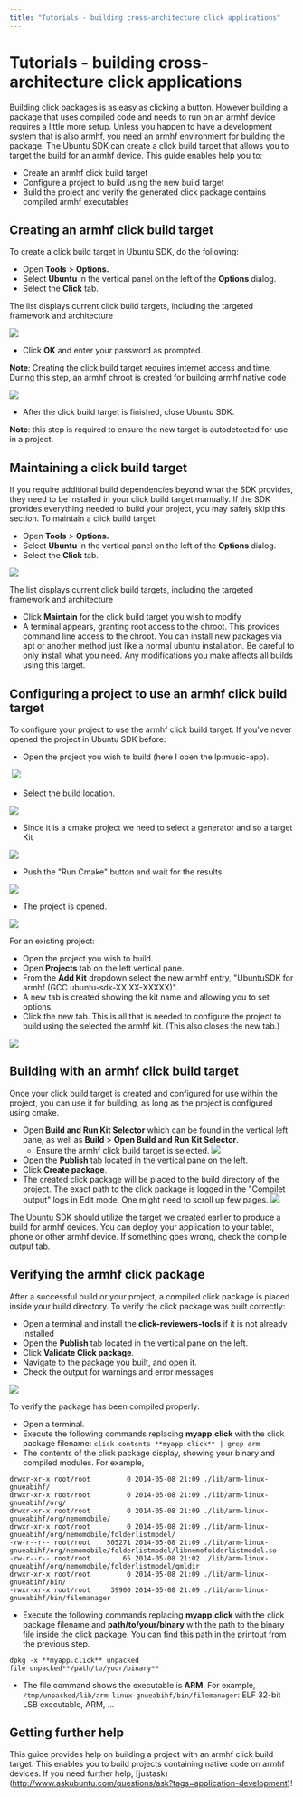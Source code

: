 ```yaml
---
title: "Tutorials - building cross-architecture click applications"
---
```


# Tutorials - building cross-architecture click applications

Building click packages is as easy as clicking a button. However building a
package that uses compiled code and needs to run on an armhf device requires a
little more setup. Unless you happen to have a development system that is also
armhf, you need an armhf environment for building the package. The Ubuntu SDK
can create a click build target that allows you to target the build for an
armhf device. This guide enables help you to:

  * Create an armhf click build target
  * Configure a project to build using the new build target
  * Build the project and verify the generated click package contains compiled armhf executables

## Creating an armhf click build target

To create a click build target in Ubuntu SDK, do the following:

  * Open **Tools** > **Options.**
  * Select **Ubuntu** in the vertical panel on the left of the **Options** dialog.
  * Select the **Click** tab.

The list displays current click build targets, including the targeted
framework and architecture

![](../../../media/sdk-create-click-chroot-dialog.png)

  * Click **OK** and enter your password as prompted.

**Note**: Creating the click build target requires internet access and time. During this step, an armhf chroot is created for building armhf native code

![](../../../media/chroot-setup.png)

  * After the click build target is finished, close Ubuntu SDK.

**Note**: this step is required to ensure the new target is autodetected for use in a project.

## Maintaining a click build target

If you require additional build dependencies beyond what the SDK provides,
they need to be installed in your click build target manually. If the SDK
provides everything needed to build your project, you may safely skip this
section. To maintain a click build target:

  * Open **Tools** > **Options.**
  * Select **Ubuntu** in the vertical panel on the left of the **Options** dialog.
  * Select the **Click** tab.

![](../../../media/sdk-options-dialog-with-chroots.png)

The list displays current click build targets, including the targeted
framework and architecture

  * Click **Maintain** for the click build target you wish to modify
  * A terminal appears, granting root access to the chroot. This provides command line access to the chroot. You can install new packages via apt or another method just like a normal ubuntu installation. Be careful to only install what you need. Any modifications you make affects all builds using this target.

## Configuring a project to use an armhf click build target

To configure your project to use the armhf click build target: If you've never
opened the project in Ubuntu SDK before:

 * Open the project you wish to build (here I open the lp:music-app).​

​ ![](../../../media/sdk-open-music-app.png)

 * Select the build location.​

![](../../../media/sdk-select-build-location.png)

 * Since it is a cmake project we need to select a generator and so a target
Kit

![](../../../media/sdk-cmake-wizzard-select-generator.png)

 * Push the "Run Cmake" button and wait for the results

![](../../../media/sdk-cmake-wizzard-cmake-done.png)

 * The project is opened.

![](../../../media/sdk-open-project.png)

For an existing project:

  * Open the project you wish to build.
  * Open **Projects** tab on the left vertical pane.
  * From the **Add Kit** dropdown select the new armhf entry, "UbuntuSDK for armhf (GCC ubuntu-sdk-XX.XX-XXXXX)".
  * A new tab is created showing the kit name and allowing you to set options.
  * Click the new tab. This is all that is needed to configure the project to build using the selected the armhf kit. (This also closes the new tab.)

  ![](../../../media/x-build-addkit1-edit.png)

## Building with an armhf click build target

Once your click build target is created and configured for use within the
project, you can use it for building, as long as the project is configured
using cmake.

  * Open **Build and Run Kit Selector** which can be found in the vertical left pane, as well as **Build** > **Open Build and Run Kit Selector**.
    * Ensure the armhf click build target is selected. ![](../../../media/sdk-select-armhf-target.png)
  * Open the **Publish** tab located in the vertical pane on the left.
  * Click **Create package**.
  * The created click package will be placed to the build directory of the project. The exact path to the click package is logged in the "Compilet output" logs in Edit mode. One might need to scroll up few pages. ![](../../../media/sdk-click-package-completed.png)

The Ubuntu SDK should utilize the target we created earlier to produce a build
for armhf devices. You can deploy your application to your tablet, phone or
other armhf device. If something goes wrong, check the compile output tab.

## Verifying the armhf click package

After a successful build or your project, a compiled click package is placed
inside your build directory. To verify the click package was built correctly:

  * Open a terminal and install the **click-reviewers-tools** if it is not already installed
  * Open the **Publish** tab located in the vertical pane on the left.
  * Click **Validate Click package**.
  * Navigate to the package you built, and open it.
  * Check the output for warnings and error messages

![](../../../media/validate-click.png)

To verify the package has been compiled properly:

  * Open a terminal.
  * Execute the following commands replacing **myapp.click** with the click package filename: `click contents **myapp.click** | grep arm`
  * The contents of the click package display, showing your binary and compiled modules. For example,

```
drwxr-xr-x root/root         0 2014-05-08 21:09 ./lib/arm-linux-gnueabihf/
drwxr-xr-x root/root         0 2014-05-08 21:09 ./lib/arm-linux-gnueabihf/org/
drwxr-xr-x root/root         0 2014-05-08 21:09 ./lib/arm-linux-gnueabihf/org/nemomobile/
drwxr-xr-x root/root         0 2014-05-08 21:09 ./lib/arm-linux-gnueabihf/org/nemomobile/folderlistmodel/
-rw-r--r-- root/root    505271 2014-05-08 21:09 ./lib/arm-linux-gnueabihf/org/nemomobile/folderlistmodel/libnemofolderlistmodel.so
-rw-r--r-- root/root        65 2014-05-08 21:02 ./lib/arm-linux-gnueabihf/org/nemomobile/folderlistmodel/qmldir
drwxr-xr-x root/root         0 2014-05-08 21:09 ./lib/arm-linux-gnueabihf/bin/
-rwxr-xr-x root/root     39900 2014-05-08 21:09 ./lib/arm-linux-gnueabihf/bin/filemanager
```

  * Execute the following commands replacing **myapp.click** with the click package filename and **path/to/your/binary** with the path to the binary file inside the click package. You can find this path in the printout from the previous step.

```
dpkg -x **myapp.click** unpacked
file unpacked**/path/to/your/binary**
```

  * The file command shows the executable is **ARM**. For example,
    `/tmp/unpacked/lib/arm-linux-gnueabihf/bin/filemanager`: ELF 32-bit LSB  executable, ARM, ...

## Getting further help

This guide provides help on building a project with an armhf click build
target. This enables you to build projects containing native code on armhf
devices. If you need further help, [justask)(http://www.askubuntu.com/questions/ask?tags=application-development)!
